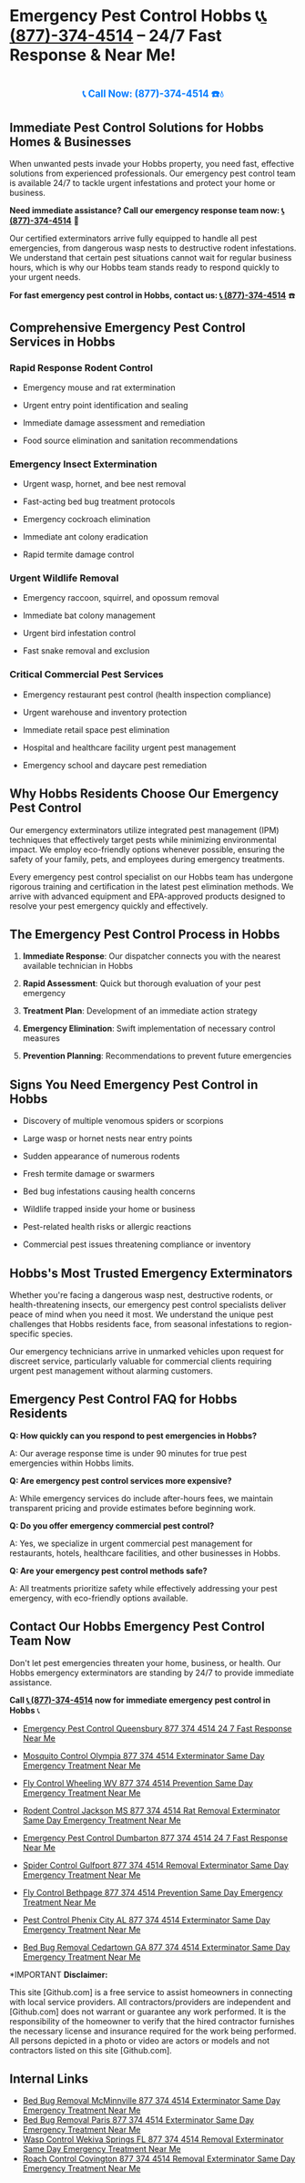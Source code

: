 # Emergency Pest Control Hobbs 📞[📞 (877)-374-4514](https://pest-control-4514.netlify.app) – 24/7 Fast Response & Near Me! 
# 

<p align="center" style="font-size: 1.2em; font-weight: bold; margin: 20px 0;">
  <a href="https://pest-control-4514.netlify.app" target="_blank" style="color: #007BFF; text-decoration: none;">📞 Call Now: (877)-374-4514 ☎️💧</a>
</p>

## Immediate Pest Control Solutions for Hobbs Homes & Businesses

When unwanted pests invade your Hobbs property, you need fast, effective solutions from experienced professionals. Our emergency pest control team is available 24/7 to tackle urgent infestations and protect your home or business.

**Need immediate assistance? Call our emergency response team now: [📞 (877)-374-4514](https://pest-control-4514.netlify.app)** 📱

Our certified exterminators arrive fully equipped to handle all pest emergencies, from dangerous wasp nests to destructive rodent infestations. We understand that certain pest situations cannot wait for regular business hours, which is why our Hobbs team stands ready to respond quickly to your urgent needs.

**For fast emergency pest control in Hobbs, contact us: [📞 (877)-374-4514](https://pest-control-4514.netlify.app)** ☎️

## Comprehensive Emergency Pest Control Services in Hobbs

### Rapid Response Rodent Control

- Emergency mouse and rat extermination  

- Urgent entry point identification and sealing  

- Immediate damage assessment and remediation  

- Food source elimination and sanitation recommendations  

### Emergency Insect Extermination

- Urgent wasp, hornet, and bee nest removal  

- Fast-acting bed bug treatment protocols  

- Emergency cockroach elimination  

- Immediate ant colony eradication  

- Rapid termite damage control  

### Urgent Wildlife Removal

- Emergency raccoon, squirrel, and opossum removal  

- Immediate bat colony management  

- Urgent bird infestation control  

- Fast snake removal and exclusion  

### Critical Commercial Pest Services

- Emergency restaurant pest control (health inspection compliance)  

- Urgent warehouse and inventory protection  

- Immediate retail space pest elimination  

- Hospital and healthcare facility urgent pest management  

- Emergency school and daycare pest remediation  

## Why Hobbs Residents Choose Our Emergency Pest Control

Our emergency exterminators utilize integrated pest management (IPM) techniques that effectively target pests while minimizing environmental impact. We employ eco-friendly options whenever possible, ensuring the safety of your family, pets, and employees during emergency treatments.

Every emergency pest control specialist on our Hobbs team has undergone rigorous training and certification in the latest pest elimination methods. We arrive with advanced equipment and EPA-approved products designed to resolve your pest emergency quickly and effectively.

## The Emergency Pest Control Process in Hobbs

1. **Immediate Response**: Our dispatcher connects you with the nearest available technician in Hobbs  

2. **Rapid Assessment**: Quick but thorough evaluation of your pest emergency  

3. **Treatment Plan**: Development of an immediate action strategy  

4. **Emergency Elimination**: Swift implementation of necessary control measures  

5. **Prevention Planning**: Recommendations to prevent future emergencies  

## Signs You Need Emergency Pest Control in Hobbs

- Discovery of multiple venomous spiders or scorpions  

- Large wasp or hornet nests near entry points  

- Sudden appearance of numerous rodents  

- Fresh termite damage or swarmers  

- Bed bug infestations causing health concerns  

- Wildlife trapped inside your home or business  

- Pest-related health risks or allergic reactions  

- Commercial pest issues threatening compliance or inventory  

## Hobbs's Most Trusted Emergency Exterminators

Whether you're facing a dangerous wasp nest, destructive rodents, or health-threatening insects, our emergency pest control specialists deliver peace of mind when you need it most. We understand the unique pest challenges that Hobbs residents face, from seasonal infestations to region-specific species.

Our emergency technicians arrive in unmarked vehicles upon request for discreet service, particularly valuable for commercial clients requiring urgent pest management without alarming customers.

## Emergency Pest Control FAQ for Hobbs Residents

**Q: How quickly can you respond to pest emergencies in Hobbs?**  

A: Our average response time is under 90 minutes for true pest emergencies within Hobbs limits.

**Q: Are emergency pest control services more expensive?**  

A: While emergency services do include after-hours fees, we maintain transparent pricing and provide estimates before beginning work.

**Q: Do you offer emergency commercial pest control?**  

A: Yes, we specialize in urgent commercial pest management for restaurants, hotels, healthcare facilities, and other businesses in Hobbs.

**Q: Are your emergency pest control methods safe?**  

A: All treatments prioritize safety while effectively addressing your pest emergency, with eco-friendly options available.

## Contact Our Hobbs Emergency Pest Control Team Now

Don't let pest emergencies threaten your home, business, or health. Our Hobbs emergency exterminators are standing by 24/7 to provide immediate assistance.

**Call [📞 (877)-374-4514](https://pest-control-4514.netlify.app) now for immediate emergency pest control in Hobbs** 📞


- [Emergency Pest Control Queensbury 877 374 4514 24 7 Fast Response Near Me](https://github.com/allyoucaneatsushiin/plumbing-texas/blob/main/Emergency-Pest-Control-Queensbury-877-374-4514-24-7-Fast-Response-Near-Me.md)
- [Mosquito Control Olympia 877 374 4514 Exterminator Same Day Emergency Treatment Near Me](https://github.com/allyoucaneatsushiin/plumbing-texas/blob/main/Mosquito-Control-Olympia-877-374-4514-Exterminator-Same-Day-Emergency-Treatment-Near-Me.md)
- [Fly Control Wheeling WV 877 374 4514 Prevention Same Day Emergency Treatment Near Me](https://github.com/allyoucaneatsushiin/plumbing-texas/blob/main/Fly-Control-Wheeling-WV-877-374-4514-Prevention-Same-Day-Emergency-Treatment-Near-Me.md)


- [Rodent Control Jackson MS 877 374 4514 Rat Removal Exterminator Same Day Emergency Treatment Near Me](https://github.com/allyoucaneatsushiin/plumbing-texas/blob/main/Rodent-Control-Jackson-MS-877-374-4514-Rat-Removal-Exterminator-Same-Day-Emergency-Treatment-Near-Me.md)
- [Emergency Pest Control Dumbarton 877 374 4514 24 7 Fast Response Near Me](https://github.com/allyoucaneatsushiin/plumbing-texas/blob/main/Emergency-Pest-Control-Dumbarton-877-374-4514-24-7-Fast-Response-Near-Me.md)
- [Spider Control Gulfport 877 374 4514 Removal Exterminator Same Day Emergency Treatment Near Me](https://github.com/allyoucaneatsushiin/plumbing-texas/blob/main/Spider-Control-Gulfport-877-374-4514-Removal-Exterminator-Same-Day-Emergency-Treatment-Near-Me.md)


- [Fly Control Bethpage 877 374 4514 Prevention Same Day Emergency Treatment Near Me](https://github.com/allyoucaneatsushiin/plumbing-texas/blob/main/Fly-Control-Bethpage-877-374-4514-Prevention-Same-Day-Emergency-Treatment-Near-Me.md)
- [Pest Control Phenix City AL 877 374 4514 Exterminator Same Day Emergency Treatment Near Me](https://github.com/allyoucaneatsushiin/plumbing-texas/blob/main/Pest-Control-Phenix-City-AL-877-374-4514-Exterminator-Same-Day-Emergency-Treatment-Near-Me.md)
- [Bed Bug Removal Cedartown GA 877 374 4514 Exterminator Same Day Emergency Treatment Near Me](https://github.com/allyoucaneatsushiin/plumbing-texas/blob/main/Bed-Bug-Removal-Cedartown-GA-877-374-4514-Exterminator-Same-Day-Emergency-Treatment-Near-Me.md)


*IMPORTANT **Disclaimer:**  

This site [Github.com] is a free service to assist homeowners in connecting with local service providers. All contractors/providers are independent and [Github.com] does not warrant or guarantee any work performed. It is the responsibility of the homeowner to verify that the hired contractor furnishes the necessary license and insurance required for the work being performed. All persons depicted in a photo or video are actors or models and not contractors listed on this site [Github.com].


## Internal Links
- [Bed Bug Removal McMinnville 877 374 4514 Exterminator Same Day Emergency Treatment Near Me](https://github.com/allyoucaneatsushiin/plumbing-texas/blob/main/Bed-Bug-Removal-McMinnville-877-374-4514-Exterminator-Same-Day-Emergency-Treatment-Near-Me.md)
- [Bed Bug Removal Paris 877 374 4514 Exterminator Same Day Emergency Treatment Near Me](https://github.com/allyoucaneatsushiin/plumbing-texas/blob/main/Bed-Bug-Removal-Paris-877-374-4514-Exterminator-Same-Day-Emergency-Treatment-Near-Me.md)
- [Wasp Control Wekiva Springs FL 877 374 4514 Removal Exterminator Same Day Emergency Treatment Near Me](https://github.com/allyoucaneatsushiin/plumbing-texas/blob/main/Wasp-Control-Wekiva-Springs-FL-877-374-4514-Removal-Exterminator-Same-Day-Emergency-Treatment-Near-Me.md)
- [Roach Control Covington 877 374 4514 Removal Exterminator Same Day Emergency Treatment Near Me](https://github.com/allyoucaneatsushiin/plumbing-texas/blob/main/Roach-Control-Covington-877-374-4514-Removal-Exterminator-Same-Day-Emergency-Treatment-Near-Me.md)
